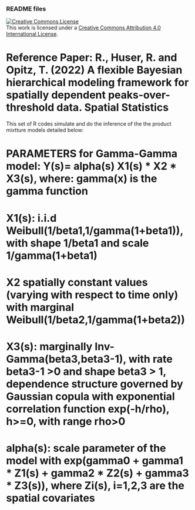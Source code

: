 ### README files

<a rel="license" href="http://creativecommons.org/licenses/by/4.0/"><img alt="Creative Commons License" style="border-width:0" src="https://i.creativecommons.org/l/by/4.0/88x31.png" /></a><br />This work is licensed under a <a rel="license" href="http://creativecommons.org/licenses/by/4.0/">Creative Commons Attribution 4.0 International License</a>.

# Reference Paper: R., Huser, R. and Opitz, T. (2022) A flexible Bayesian hierarchical modeling framework for spatially dependent peaks-over-threshold data. Spatial Statistics 

This set of R codes simulate and do the inference of the the product mixtture models detailed below: 
# PARAMETERS for Gamma-Gamma model: Y(s)= alpha(s) X1(s) * X2 * X3(s), where: gamma(x) is the gamma function
# X1(s): i.i.d Weibull(1/beta1,1/gamma(1+beta1)), with shape 1/beta1 and scale 1/gamma(1+beta1)
# X2 spatially constant values (varying with respect to time only) with marginal Weibull(1/beta2,1/gamma(1+beta2))
# X3(s): marginally Inv-Gamma(beta3,beta3-1), with rate beta3-1 >0 and shape beta3 > 1, dependence structure governed by Gaussian copula with exponential correlation function exp(-h/rho), h>=0, with range rho>0
# alpha(s): scale parameter of the model with exp(gamma0 + gamma1 * Z1(s) + gamma2 * Z2(s) + gamma3 * Z3(s)), where Zi(s), i=1,2,3 are the spatial covariates 



